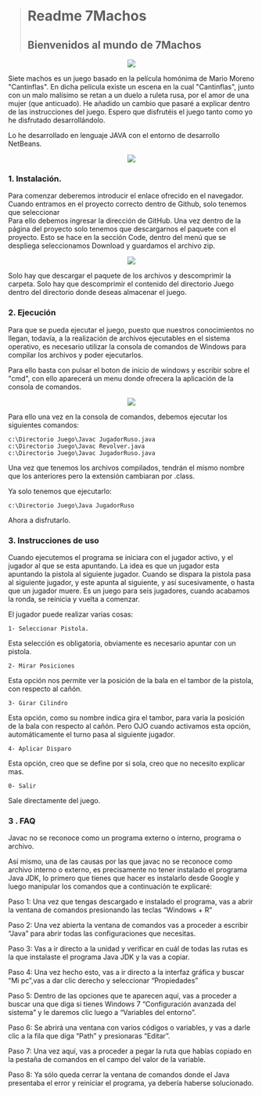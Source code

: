 ># Readme 7Machos
>## Bienvenidos al mundo de 7Machos     
<p align ="center">
 <image src="Images/IconoJuego.png"></image>
 </p>

Siete machos es un juego basado en la película homónima de Mario Moreno "Cantinflas". En dicha película existe un escena en la cual "Cantinflas", junto con un malo malísimo se retan a un duelo a ruleta rusa, por el amor de una mujer (que anticuado). 
He añadido un cambio que pasaré a explicar dentro de las instrucciones del juego. Espero que disfrutéis el juego tanto como yo he disfrutado desarrollándolo.

Lo he desarrollado en lenguaje JAVA con el entorno de desarrollo NetBeans.

<p align ="center">
 <image src="Images/IconoJavaNetbeans.png"></image>
 </p>

 
### 1. Instalación.

 Para comenzar deberemos introducir el enlace ofrecido en el navegador. Cuando entramos en el proyecto correcto dentro de Github, solo tenemos que seleccionar  
 Para ello debemos ingresar la dirección de GitHub. Una vez dentro de la página del proyecto solo tenemos que descargarnos el paquete con el proyecto. Esto se hace en la sección Code, dentro del menú que se despliega seleccionamos Download y guardamos el archivo zip.
 
 <p align ="center">
 <image src="Images/Download.png"></image>
 </p>
 

Solo hay que descargar el paquete de los archivos y descomprimir la carpeta. Solo hay que descomprimir el contenido del directorio Juego dentro del directorio donde deseas almacenar el juego.

### 2. Ejecución

Para que se pueda ejecutar el juego, puesto que nuestros conocimientos no llegan, todavía, a la realización de archivos ejecutables en el sistema operativo, es necesario utilizar la consola de comandos de Windows para compilar los archivos y poder ejecutarlos.

Para ello basta con pulsar el boton de inicio de windows y escribir sobre el "cmd", con ello aparecerá un menu donde ofrecera la aplicación de la consola de comandos.

<p align ="center">
 <image src="Images/cmd.png"></image>
 </p>

Para ello una vez en la consola de comandos, debemos ejecutar los siguientes comandos:

    c:\Directorio Juego\Javac JugadorRuso.java
    c:\Directorio Juego\Javac Revolver.java
    c:\Directorio Juego\Javac JugadorRuso.java

Una vez que tenemos los archivos compilados, tendrán el mismo nombre que los anteriores pero la extensión cambiaran por .class.

Ya solo tenemos que ejecutarlo:

    c:\Directorio Juego\Java JugadorRuso
Ahora a disfrutarlo.

### 3. Instrucciones de uso

Cuando ejecutemos el programa se iniciara con el jugador activo, y el jugador al que se esta apuntando.
La idea es que un jugador esta apuntando la pistola al siguiente jugador. Cuando se dispara la pistola pasa al siguiente jugador, y este apunta al siguiente, y así sucesivamente, o hasta que un jugador muere. Es un juego para seis jugadores, cuando acabamos la ronda, se reinicia y vuelta a comenzar.

El jugador puede realizar varias cosas:

    1- Seleccionar Pistola.
 
 Esta selección es obligatoria, obviamente es necesario apuntar con un pistola.
   

    2- Mirar Posiciones
 Esta opción nos permite ver la posición de la bala en el tambor de la pistola, con respecto al cañón.

    3- Girar Cilindro
Esta opción, como su nombre indica gira el tambor, para varia la posición de la bala con respecto al cañón. 
Pero OJO cuando activamos esta opción, automáticamente el turno pasa al siguiente jugador.

    4- Aplicar Disparo

Esta opción, creo que se define por si sola, creo que no necesito explicar mas.

    0- Salir

Sale directamente del juego.

### 3 . FAQ

Javac no se reconoce como un programa externo o interno, programa o archivo.

 

Así mismo, una de las causas por las que javac no se reconoce como archivo interno o externo, es precisamente no tener instalado el programa Java JDK, lo primero que tienes que hacer es instalarlo desde Google y luego manipular los comandos que a continuación te explicaré:

 

Paso 1: Una vez que tengas descargado e instalado el programa, vas a abrir la ventana de comandos presionando las teclas “Windows + R”

 

Paso 2: Una vez abierta la ventana de comandos vas a proceder a escribir “Java” para abrir todas las configuraciones que necesitas.

 

Paso 3: Vas a ir directo a la unidad y verificar en cuál de todas las rutas es la que instalaste el programa Java JDK y la vas a copiar.

 

Paso 4: Una vez hecho esto, vas a ir directo a la interfaz gráfica y buscar “Mi pc”,vas a dar clic derecho y seleccionar “Propiedades”

 

Paso 5: Dentro de las opciones que te aparecen aquí, vas a proceder a buscar una que diga  si tienes Windows 7 “Configuración avanzada del sistema” y le daremos clic luego a “Variables del entorno”.

 

Paso 6: Se abrirá una ventana con varios códigos o variables, y vas a darle clic a la fila que diga “Path” y presionaras “Editar”.

 

Paso 7: Una vez aquí, vas a proceder a pegar la ruta que habías copiado en la pestaña de comandos en el campo del valor de la variable.

 

Paso 8: Ya sólo queda cerrar la ventana de comandos donde el Java presentaba el error y reiniciar el programa, ya debería haberse solucionado.
